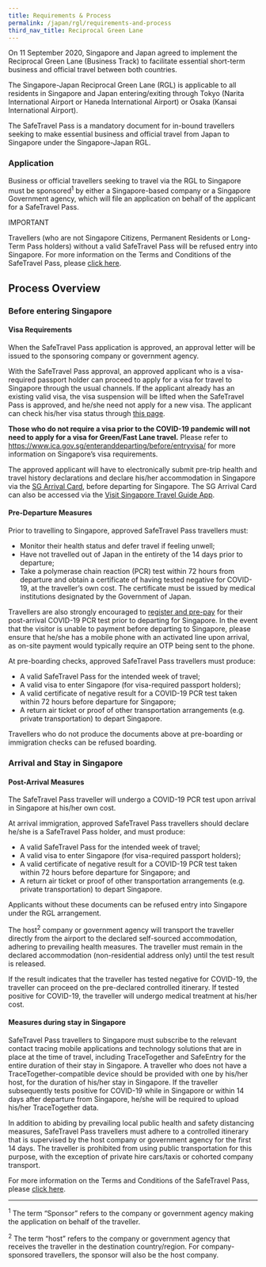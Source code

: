 ```yaml
---
title: Requirements & Process
permalink: /japan/rgl/requirements-and-process
third_nav_title: Reciprocal Green Lane
---
```


On 11 September 2020, Singapore and Japan agreed to implement the Reciprocal Green Lane (Business Track) to facilitate essential short-term business and official travel between both countries. 

The Singapore-Japan Reciprocal Green Lane (RGL) is applicable to all residents in Singapore and Japan entering/exiting through Tokyo (Narita International Airport or Haneda International Airport) or Osaka (Kansai International Airport).

The SafeTravel Pass is a mandatory document for in-bound travellers seeking to make essential business and official travel from Japan to Singapore under the Singapore-Japan RGL.

### **Application**

Business or official travellers seeking to travel via the RGL to Singapore must be sponsored<sup>1</sup> by either a Singapore-based company or a Singapore Government agency, which will file an application on behalf of the applicant for a SafeTravel Pass.

IMPORTANT

Travellers (who are not Singapore Citizens, Permanent Residents or Long-Term Pass holders) without a valid SafeTravel Pass will be refused entry into Singapore.
For more information on the Terms and Conditions of the SafeTravel Pass, please [click here](/japan/rgl/terms-and-conditions).

## **Process Overview**

### **Before entering Singapore**

#### Visa Requirements

When the SafeTravel Pass application is approved, an approval letter will be issued to the sponsoring company or government agency.  

With the SafeTravel Pass approval, an approved applicant who is a visa-required passport holder can proceed to apply for a visa for travel to Singapore through the usual channels.  If the applicant already has an existing valid visa, the visa suspension will be lifted when the SafeTravel Pass is approved, and he/she need not apply for a new visa.  The applicant can check his/her visa status through [this page](https://eservices.ica.gov.sg/esvclandingpage/save). 

**Those who do not require a visa prior to the COVID-19 pandemic will not need to apply for a visa for Green/Fast Lane travel.** Please refer to <https://www.ica.gov.sg/enteranddeparting/before/entryvisa/> for more information on Singapore’s visa requirements.  

The approved applicant will have to electronically submit pre-trip health and travel history declarations and declare his/her accommodation in Singapore via the [SG Arrival Card](https://eservices.ica.gov.sg/sgarrivalcard/), before departing for Singapore. The SG Arrival Card can also be accessed via the [Visit Singapore Travel Guide App](https://www.visitsingapore.com/travel-guide-tips/visit-singapore-travel-guide-app/).

#### Pre-Departure Measures

Prior to travelling to Singapore, approved SafeTravel Pass travellers must: 

- Monitor their health status and defer travel if feeling unwell;
- Have not travelled out of Japan in the entirety of the 14 days prior to departure;
- Take a polymerase chain reaction (PCR) test within 72 hours from departure and obtain a certificate of having tested negative for COVID-19, at the traveller’s own cost. The certificate must be issued by medical institutions designated by the Government of Japan. 

Travellers are also strongly encouraged to [register and pre-pay](https://safetravel.changiairport.com/#/) for their post-arrival COVID-19 PCR test prior to departing for Singapore. In the event that the visitor is unable to payment before departing to Singapore, please ensure that he/she has a mobile phone with an activated line upon arrival, as on-site payment would typically require an OTP being sent to the phone.

At pre-boarding checks, approved SafeTravel Pass travellers must produce:

-	A valid SafeTravel Pass for the intended week of travel; 
-	A valid visa to enter Singapore (for visa-required passport holders);
-	A valid certificate of negative result for a COVID-19 PCR test taken within 72 hours before departure for Singapore; 
-	A return air ticket or proof of other transportation arrangements (e.g. private transportation) to depart Singapore.

Travellers who do not produce the documents above at pre-boarding or immigration checks can be refused boarding.

### **Arrival and Stay in Singapore**

#### Post-Arrival Measures

The SafeTravel Pass traveller will undergo a COVID-19 PCR test upon arrival in Singapore at his/her own cost. 

At arrival immigration, approved SafeTravel Pass travellers should declare he/she is a SafeTravel Pass holder, and must produce:

-	A valid SafeTravel Pass for the intended week of travel;
-	A valid visa to enter Singapore (for visa-required passport holders);
-	A valid certificate of negative result for a COVID-19 PCR test taken within 72 hours before departure for Singapore; and
-	A return air ticket or proof of other transportation arrangements (e.g. private transportation) to depart Singapore.

Applicants without these documents can be refused entry into Singapore under the RGL arrangement. 

The host<sup>2</sup> company or government agency will transport the traveller directly from the airport to the declared self-sourced accommodation, adhering to prevailing health measures.  The traveller must remain in the declared accommodation (non-residential address only) until the test result is released.

If the result indicates that the traveller has tested negative for COVID-19, the traveller can proceed on the pre-declared controlled itinerary. If tested positive for COVID-19, the traveller will undergo medical treatment at his/her cost.

#### Measures during stay in Singapore

SafeTravel Pass travellers to Singapore must subscribe to the relevant contact tracing mobile applications and technology solutions that are in place at the time of travel, including TraceTogether and SafeEntry for the entire duration of their stay in Singapore. A traveller who does not have a TraceTogether-compatible device should be provided with one by his/her host, for the duration of his/her stay in Singapore. If the traveller subsequently tests positive for COVID-19 while in Singapore or within 14 days after departure from Singapore, he/she will be required to upload his/her TraceTogether data.

In addition to abiding by prevailing local public health and safety distancing measures, SafeTravel Pass travellers must adhere to a controlled itinerary that is supervised by the host company or government agency for the first 14 days.  The traveller is prohibited from using public transportation for this purpose, with the exception of private hire cars/taxis or cohorted company transport.

For more information on the Terms and Conditions of the SafeTravel Pass, please [click here](/japan/rgl/terms-and-conditions).

----

<sup>1</sup> The term “Sponsor” refers to the company or government agency making the application on behalf of the traveller.

<sup>2</sup> The term “host” refers to the company or government agency that receives the traveller in the destination country/region. For company-sponsored travellers, the sponsor will also be the host company.
